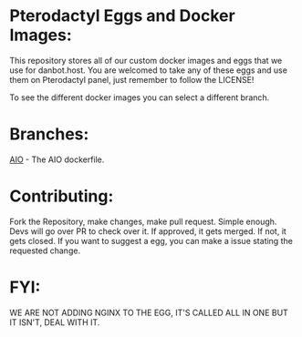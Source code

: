# Pterodactyl Eggs and Docker Images:
This repository stores all of our custom docker images and eggs that we use for danbot.host. 
You are welcomed to take any of these eggs and use them on Pterodactyl panel, just remember to follow the LICENSE!

To see the different docker images you can select a different branch.

# Branches:
[AIO](https://github.com/DanBot-Hosting/pterodactyl-eggs/tree/aio) - The AIO dockerfile.

# Contributing:

Fork the Repository, make changes, make pull request. Simple enough. Devs will go over PR to check over it. If approved, it gets merged. If not, it gets closed.
If you want to suggest a egg, you can make a issue stating the requested change.

# FYI:

WE ARE NOT ADDING NGINX TO THE EGG, IT'S CALLED ALL IN ONE BUT IT ISN'T, DEAL WITH IT.

